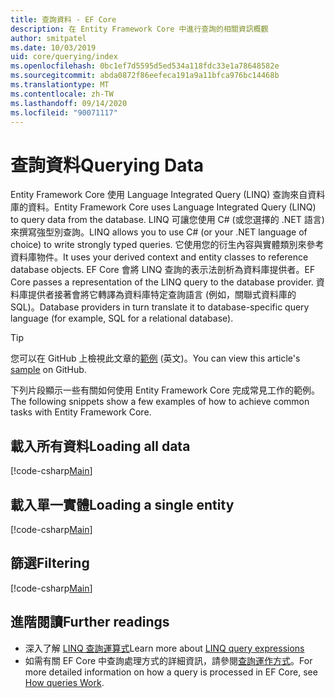 ```yaml
---
title: 查詢資料 - EF Core
description: 在 Entity Framework Core 中進行查詢的相關資訊概觀
author: smitpatel
ms.date: 10/03/2019
uid: core/querying/index
ms.openlocfilehash: 0bc1ef7d5595d5ed534a118fdc33e1a78648582e
ms.sourcegitcommit: abda0872f86eefeca191a9a11bfca976bc14468b
ms.translationtype: MT
ms.contentlocale: zh-TW
ms.lasthandoff: 09/14/2020
ms.locfileid: "90071117"
---
```

# <a name="querying-data"></a><span data-ttu-id="4d536-103">查詢資料</span><span class="sxs-lookup"><span data-stu-id="4d536-103">Querying Data</span></span>

<span data-ttu-id="4d536-104">Entity Framework Core 使用 Language Integrated Query (LINQ) 查詢來自資料庫的資料。</span><span class="sxs-lookup"><span data-stu-id="4d536-104">Entity Framework Core uses Language Integrated Query (LINQ) to query data from the database.</span></span> <span data-ttu-id="4d536-105">LINQ 可讓您使用 C# (或您選擇的 .NET 語言) 來撰寫強型別查詢。</span><span class="sxs-lookup"><span data-stu-id="4d536-105">LINQ allows you to use C# (or your .NET language of choice) to write strongly typed queries.</span></span> <span data-ttu-id="4d536-106">它使用您的衍生內容與實體類別來參考資料庫物件。</span><span class="sxs-lookup"><span data-stu-id="4d536-106">It uses your derived context and entity classes to reference database objects.</span></span> <span data-ttu-id="4d536-107">EF Core 會將 LINQ 查詢的表示法剖析為資料庫提供者。</span><span class="sxs-lookup"><span data-stu-id="4d536-107">EF Core passes a representation of the LINQ query to the database provider.</span></span> <span data-ttu-id="4d536-108">資料庫提供者接著會將它轉譯為資料庫特定查詢語言 (例如，關聯式資料庫的 SQL)。</span><span class="sxs-lookup"><span data-stu-id="4d536-108">Database providers in turn translate it to database-specific query language (for example, SQL for a relational database).</span></span>

> [!TIP]
> <span data-ttu-id="4d536-109">您可以在 GitHub 上檢視此文章的[範例](https://github.com/dotnet/EntityFramework.Docs/tree/master/samples/core/Querying) \(英文\)。</span><span class="sxs-lookup"><span data-stu-id="4d536-109">You can view this article's [sample](https://github.com/dotnet/EntityFramework.Docs/tree/master/samples/core/Querying) on GitHub.</span></span>

<span data-ttu-id="4d536-110">下列片段顯示一些有關如何使用 Entity Framework Core 完成常見工作的範例。</span><span class="sxs-lookup"><span data-stu-id="4d536-110">The following snippets show a few examples of how to achieve common tasks with Entity Framework Core.</span></span>

## <a name="loading-all-data"></a><span data-ttu-id="4d536-111">載入所有資料</span><span class="sxs-lookup"><span data-stu-id="4d536-111">Loading all data</span></span>

[!code-csharp[Main](../../../samples/core/Querying/Basics/Sample.cs#LoadingAllData)]

## <a name="loading-a-single-entity"></a><span data-ttu-id="4d536-112">載入單一實體</span><span class="sxs-lookup"><span data-stu-id="4d536-112">Loading a single entity</span></span>

[!code-csharp[Main](../../../samples/core/Querying/Basics/Sample.cs#LoadingSingleEntity)]

## <a name="filtering"></a><span data-ttu-id="4d536-113">篩選</span><span class="sxs-lookup"><span data-stu-id="4d536-113">Filtering</span></span>

[!code-csharp[Main](../../../samples/core/Querying/Basics/Sample.cs#Filtering)]

## <a name="further-readings"></a><span data-ttu-id="4d536-114">進階閱讀</span><span class="sxs-lookup"><span data-stu-id="4d536-114">Further readings</span></span>

- <span data-ttu-id="4d536-115">深入了解 [LINQ 查詢運算式](/dotnet/csharp/programming-guide/concepts/linq/basic-linq-query-operations)</span><span class="sxs-lookup"><span data-stu-id="4d536-115">Learn more about [LINQ query expressions](/dotnet/csharp/programming-guide/concepts/linq/basic-linq-query-operations)</span></span>
- <span data-ttu-id="4d536-116">如需有關 EF Core 中查詢處理方式的詳細資訊，請參閱[查詢運作方式](xref:core/querying/how-query-works)。</span><span class="sxs-lookup"><span data-stu-id="4d536-116">For more detailed information on how a query is processed in EF Core, see [How queries Work](xref:core/querying/how-query-works).</span></span>
